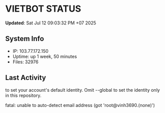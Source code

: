 # VIETBOT STATUS
**Updated**: Sat Jul 12 09:03:32 PM +07 2025

## System Info
- IP: 103.77.172.150
- Uptime: up 1 week, 50 minutes
- Files: 32976

## Last Activity

to set your account's default identity.
Omit --global to set the identity only in this repository.

fatal: unable to auto-detect email address (got 'root@vinh3690.(none)')
